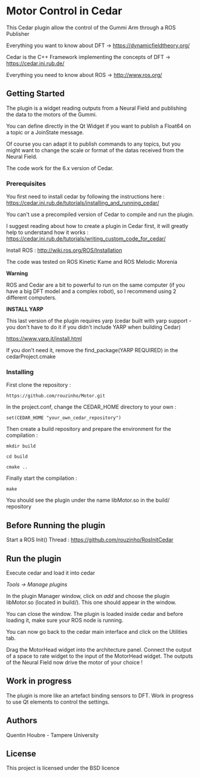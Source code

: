 # Motor Control in Cedar

This Cedar plugin allow the control of the Gummi Arm through a ROS Publisher

Everything you want to know about DFT -> https://dynamicfieldtheory.org/

Cedar is the C++ Framework implementing the concepts of DFT -> https://cedar.ini.rub.de/

Everything you need to know about ROS -> http://www.ros.org/

## Getting Started

The plugin is a widget reading outputs from a Neural Field and publishing the data to the motors of the Gummi.

You can define directly in the Qt Widget if you want to publish a Float64 on a topic or a JoinState message.

Of course you can adapt it to publish commands to any topics, but you might want to change the scale or format of the datas received from the Neural Field.

The code work for the 6.x version of Cedar.


### Prerequisites

You first need to install cedar by following the instructions here : https://cedar.ini.rub.de/tutorials/installing_and_running_cedar/

You can't use a precompiled version of Cedar to compile and run the plugin.

I suggest reading about how to create a plugin in Cedar first, it will greatly help to understand how it works : https://cedar.ini.rub.de/tutorials/writing_custom_code_for_cedar/

Install ROS : http://wiki.ros.org/ROS/Installation

The code was tested on ROS Kinetic Kame and ROS Melodic Morenia

**Warning**

ROS and Cedar are a bit to powerful to run on the same computer (if you have a big DFT model and a complex robot), so I recommend using 2 different computers.

**INSTALL YARP**

This last version of the plugin requires yarp (cedar built with yarp support - you don't have to do  it if you didn't include YARP when building Cedar)

https://www.yarp.it/install.html

If you don't need it, remove the find_package(YARP REQUIRED) in the cedarProject.cmake

### Installing

First clone the repository :

`https://github.com/rouzinho/Motor.git`

In the project.conf, change the CEDAR_HOME directory to your own :

`set(CEDAR_HOME "your_own_cedar_repository")`

Then create a build repository and prepare the environment for the compilation :

`mkdir build`

`cd build`

`cmake ..`

Finally start the compilation :

`make`

You should see the plugin under the name libMotor.so in the build/ repository

## Before Running the plugin

Start a ROS Init() Thread : https://github.com/rouzinho/RosInitCedar

## Run the plugin

Execute cedar and load it into cedar 

*Tools -> Manage plugins*

In the plugin Manager window, click on *add* and choose the plugin libMotor.so (located in build/). This one should appear in the window.

You can close the window. The plugin is loaded inside cedar and before loading it, make sure your ROS node is running.

You can now go back to the cedar main interface and click on the Utilities tab.

Drag the MotorHead widget into the architecture panel. Connect the output of a space to rate widget to the input of the MotorHead widget. The outputs of the Neural Field now drive the motor of your choice !


## Work in progress


The plugin is more like an artefact binding sensors to DFT.
Work in progress to use Qt elements to control the settings.



## Authors

Quentin Houbre - Tampere University

## License

This project is licensed under the BSD licence


